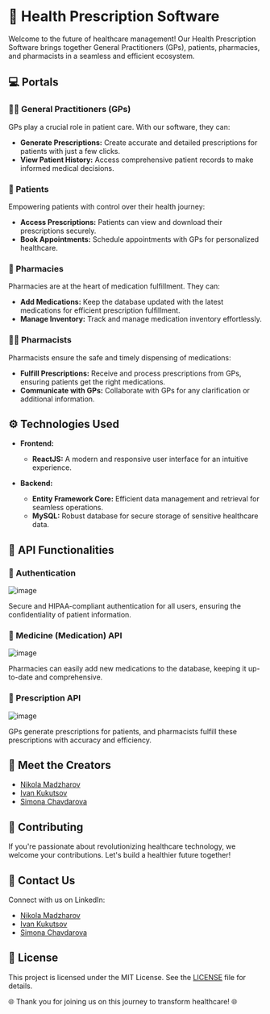 # :hospital: Health Prescription Software

Welcome to the future of healthcare management! Our Health Prescription Software brings together General Practitioners (GPs), patients, pharmacies, and pharmacists in a seamless and efficient ecosystem.

## :computer: Portals

### :man_health_worker: General Practitioners (GPs)

GPs play a crucial role in patient care. With our software, they can:
- **Generate Prescriptions:** Create accurate and detailed prescriptions for patients with just a few clicks.
- **View Patient History:** Access comprehensive patient records to make informed medical decisions.

### :bust_in_silhouette: Patients

Empowering patients with control over their health journey:
- **Access Prescriptions:** Patients can view and download their prescriptions securely.
- **Book Appointments:** Schedule appointments with GPs for personalized healthcare.

### :pill: Pharmacies

Pharmacies are at the heart of medication fulfillment. They can:
- **Add Medications:** Keep the database updated with the latest medications for efficient prescription fulfillment.
- **Manage Inventory:** Track and manage medication inventory effortlessly.

### :man_health_worker: Pharmacists

Pharmacists ensure the safe and timely dispensing of medications:
- **Fulfill Prescriptions:** Receive and process prescriptions from GPs, ensuring patients get the right medications.
- **Communicate with GPs:** Collaborate with GPs for any clarification or additional information.

## :gear: Technologies Used

- **Frontend:**
  - **ReactJS:** A modern and responsive user interface for an intuitive experience.

- **Backend:**
  - **Entity Framework Core:** Efficient data management and retrieval for seamless operations.
  - **MySQL:** Robust database for secure storage of sensitive healthcare data.

## :loudspeaker: API Functionalities

### :key: Authentication

![image](https://github.com/health-prescription-team/Health-prescription-software-API/assets/89745007/3aa17e6b-f36e-4b16-8661-7b3a9d5c4de9)


Secure and HIPAA-compliant authentication for all users, ensuring the confidentiality of patient information.

### :pill: Medicine (Medication) API

![image](https://github.com/health-prescription-team/Health-prescription-software-API/assets/89745007/7117bc82-fa88-45eb-9ed6-bd851faf07cf)


Pharmacies can easily add new medications to the database, keeping it up-to-date and comprehensive.

### :notebook: Prescription API

![image](https://github.com/health-prescription-team/Health-prescription-software-API/assets/89745007/eb599f5d-8a64-4e57-8a2a-a58f9b1608a4)


GPs generate prescriptions for patients, and pharmacists fulfill these prescriptions with accuracy and efficiency.

## :busts_in_silhouette: Meet the Creators

- [Nikola Madzharov](https://www.linkedin.com/in/nikola-madzharov-106b90236/)
- [Ivan Kukutsov](https://www.linkedin.com/in/ivan-kukutsov-422b56204/)
- [Simona Chavdarova](https://www.linkedin.com/in/simona-chavdarova-028796299/)

## :handshake: Contributing

If you're passionate about revolutionizing healthcare technology, we welcome your contributions. Let's build a healthier future together!

## :email: Contact Us

Connect with us on LinkedIn:
- [Nikola Madzharov](https://www.linkedin.com/in/nikola-madzharov-106b90236/)
- [Ivan Kukutsov](https://www.linkedin.com/in/ivan-kukutsov-422b56204/)
- [Simona Chavdarova](https://www.linkedin.com/in/simona-chavdarova-028796299/)

## :scroll: License

This project is licensed under the MIT License. See the [LICENSE](LICENSE) file for details.

🌐 Thank you for joining us on this journey to transform healthcare! 🌐
